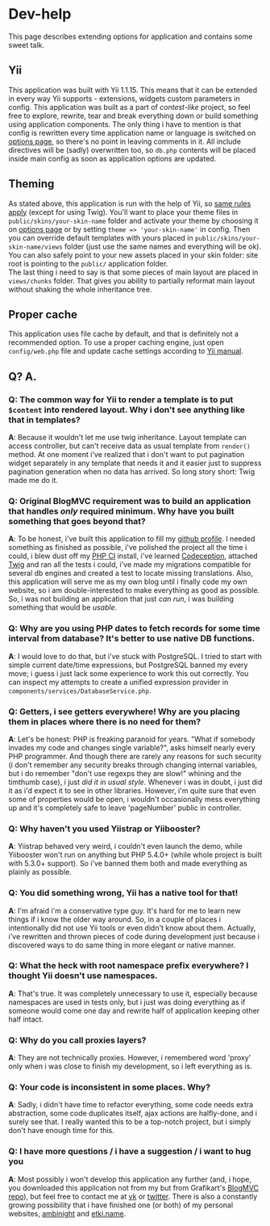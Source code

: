 # Dev-help

This page describes extending options for application and contains some
sweet talk.

## Yii

This application was built with Yii 1.1.15. This means that it can be extended
in every way Yii supports - extensions, widgets custom parameters in config.
This application was built as a part of *contest-like* project, so feel free to
explore, rewrite, tear and break everything down or build something using
application components.
The only thing i have to mention is that config is rewritten every time
application name or language is switched on [options page](/admin/options), so
there's no point in leaving comments in it. All include directives will be
(sadly) overwritten too, so `db.php` contents will be placed inside main config
as soon as application options are updated.

## Theming

As stated above, this application is run with the help of Yii, so
[same rules apply](http://www.yiiframework.com/doc/guide/1.1/en/topics.theming)
(except for using Twig). You'll want to place your theme files in
`public/skins/your-skin-name` folder and activate your theme by choosing
 it on [options page](/admin/options) or by setting
`theme => 'your-skin-name'` in config. Then you can override
default templates with yours placed in `public/skins/your-skin-name/views`
folder (just use the same names and everything will be ok). You can also safely
point to your new assets placed in your skin folder: site root is pointing to
the `public/` application folder.  
The last thing i need to say is that some pieces of main layout are placed
in `views/chunks` folder. That gives you ability to partially reformat main
layout without shaking the whole inheritance tree.

## Proper cache

This application uses file cache by default, and that is definitely not a
recommended option. To use a proper caching engine, just open
`config/web.php` file and update cache settings according to
[Yii manual](http://www.yiiframework.com/doc/guide/1.1/en/caching.overview).

## Q? A.

### Q: The common way for Yii to render a template is to put `$content` into rendered layout. Why i don't see anything like that in templates?

**A**: Because it wouldn't let me use twig inheritance. Layout template can
access controller, but can't receive data as usual template from `render()`
method. At one moment i've realized that i don't want to put pagination widget
separately in any template that needs it and it easier just to suppress
pagination generation when no data has arrived. So long story short: Twig made
me do it.

### Q: Original BlogMVC requirement was to build an application that handles *only* required minimum. Why have you built something that goes beyond that?

**A**: To be honest, i've built this application to fill my
[github profile](https://github.com/etki). I needed something as finished as
possible, i've polished the project all the time i could, i blew dust off my
[PHP CI](https://github.com/Block8/PHPCI) install, i've learned
[Codeception](https://github.com/Codeception/Codeception), attached
[Twig](https://github.com/fabpot/Twig) and ran all the tests i could, i've made
my migrations compatible for several db engines and created a test to locate
missing translations.
Also, this application will serve me as my own blog until i finally code my own
website, so i am double-interested to make everything as good as possible.
So, i was not building an application that just *can run*, i was building
something that would be *usable*.

### Q: Why are you using PHP dates to fetch records for some time interval from database? It's better to use native DB functions.

**A**: I would love to do that, but i've stuck with PostgreSQL. I tried to start
with simple current date/time expressions, but PostgreSQL banned my every move;
i guess i just lack some experience to work this out correctly. You can inspect
my attempts to create a unified expression provider in
`components/services/DatabaseService.php`.

### Q: Getters, i see getters everywhere! Why are you placing them in places where there is no need for them?

**A**: Let's be honest: PHP is freaking paranoid for years. "What if somebody
invades my code and changes single variable?", asks himself nearly every PHP
programmer. And though there are rarely any reasons for such security (i don't
remember any security breaks through changing internal variables, but i do
remember "don't use regexps they are slow!" whining and the timthumb case), i
just *did it in usual style*. Whenever i was in doubt, i just did it as i'd
expect it to see in other libraries. However, i'm quite sure that even some of
properties would be open, i wouldn't occasionally mess everything up and it's
completely safe to leave 'pageNumber' public in controller.

### Q: Why haven't you used Yiistrap or Yiibooster?

**A**: Yiistrap behaved very weird, i couldn't even launch the demo, while
 Yiibooster won't run on anything but PHP 5.4.0+ (while whole project is built
 with 5.3.0+ support). So i've banned them both and made everything as plainly
 as possible.

### Q: You did something wrong, Yii has a native tool for that!

**A**: I'm afraid i'm a conservative type guy. It's hard for me to learn new
things if i know the older way around. So, in a couple of places i intentionally
did not use Yii tools or even didn't know about them. Actually, i've rewritten
and thrown pieces of code during development just because i discovered ways to
do same thing in more elegant or native manner.

### Q: What the heck with root namespace prefix everywhere? I thought Yii doesn't use namespaces.

**A**: That's true. It was completely unnecessary to use it, especially because
namespaces are used in tests only, but i just was doing everything as if someone
would come one day and rewrite half of application keeping other half intact.

### Q: Why do you call proxies layers?

**A**: They are not technically proxies. However, i remembered word 'proxy' only
when i was close to finish my development, so i left everything as is.

### Q: Your code is inconsistent in some places. Why?

**A**: Sadly, i didn't have time to refactor everything, some code needs extra
abstraction, some code duplicates itself, ajax actions are halfly-done, and i
surely see that. I really wanted this to be a top-notch project, but i simply
don't have enough time for this.

### Q: I have more questions / i have a suggestion / i want to hug you

**A**: Most possibly i won't develop this application any further (and, i hope,
you downloaded this application not from my but from Grafikart's
[BlogMVC repo](https://github.com/Grafikart/BlogMVC)), but feel free
to contact me at [vk](http://vk.com/fikey) or
[twitter](https://twitter.com/flickpicker). There is also a constantly growing
possibility that i have finished one (or both) of my personal websites,
[ambinight](http://ambinight.com) and [etki.name](http://etki.name).